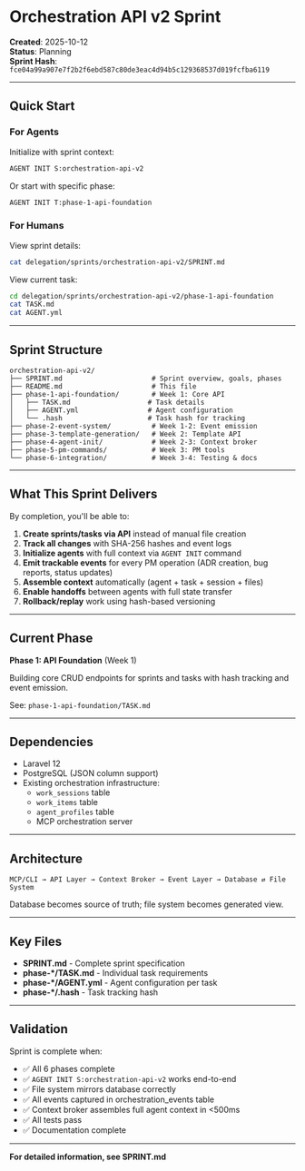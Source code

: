 # Orchestration API v2 Sprint

**Created**: 2025-10-12  
**Status**: Planning  
**Sprint Hash**: `fce04a99a907e7f2b2f6ebd587c80de3eac4d94b5c129368537d019fcfba6119`

---

## Quick Start

### For Agents

Initialize with sprint context:
```bash
AGENT INIT S:orchestration-api-v2
```

Or start with specific phase:
```bash
AGENT INIT T:phase-1-api-foundation
```

### For Humans

View sprint details:
```bash
cat delegation/sprints/orchestration-api-v2/SPRINT.md
```

View current task:
```bash
cd delegation/sprints/orchestration-api-v2/phase-1-api-foundation
cat TASK.md
cat AGENT.yml
```

---

## Sprint Structure

```
orchestration-api-v2/
├── SPRINT.md                      # Sprint overview, goals, phases
├── README.md                      # This file
├── phase-1-api-foundation/        # Week 1: Core API
│   ├── TASK.md                   # Task details
│   ├── AGENT.yml                 # Agent configuration
│   └── .hash                     # Task hash for tracking
├── phase-2-event-system/          # Week 1-2: Event emission
├── phase-3-template-generation/   # Week 2: Template API
├── phase-4-agent-init/            # Week 2-3: Context broker
├── phase-5-pm-commands/           # Week 3: PM tools
└── phase-6-integration/           # Week 3-4: Testing & docs
```

---

## What This Sprint Delivers

By completion, you'll be able to:

1. **Create sprints/tasks via API** instead of manual file creation
2. **Track all changes** with SHA-256 hashes and event logs
3. **Initialize agents** with full context via `AGENT INIT` command
4. **Emit trackable events** for every PM operation (ADR creation, bug reports, status updates)
5. **Assemble context** automatically (agent + task + session + files)
6. **Enable handoffs** between agents with full state transfer
7. **Rollback/replay** work using hash-based versioning

---

## Current Phase

**Phase 1: API Foundation** (Week 1)

Building core CRUD endpoints for sprints and tasks with hash tracking and event emission.

See: `phase-1-api-foundation/TASK.md`

---

## Dependencies

- Laravel 12
- PostgreSQL (JSON column support)
- Existing orchestration infrastructure:
  - `work_sessions` table
  - `work_items` table
  - `agent_profiles` table
  - MCP orchestration server

---

## Architecture

```
MCP/CLI → API Layer → Context Broker → Event Layer → Database ⇄ File System
```

Database becomes source of truth; file system becomes generated view.

---

## Key Files

- **SPRINT.md** - Complete sprint specification
- **phase-*/TASK.md** - Individual task requirements
- **phase-*/AGENT.yml** - Agent configuration per task
- **phase-*/.hash** - Task tracking hash

---

## Validation

Sprint is complete when:
- ✅ All 6 phases complete
- ✅ `AGENT INIT S:orchestration-api-v2` works end-to-end
- ✅ File system mirrors database correctly
- ✅ All events captured in orchestration_events table
- ✅ Context broker assembles full agent context in <500ms
- ✅ All tests pass
- ✅ Documentation complete

---

**For detailed information, see SPRINT.md**
